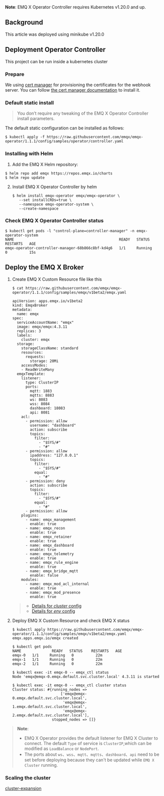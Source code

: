 **Note**: EMQ X Operator Controller requires Kubernetes v1.20.0 and up.

## Background

This article was deployed using minikube v1.20.0

## Deployment Operator Controller

This project can be run inside a kubernetes cluster

### Prepare

We using [cert manager](https://github.com/jetstack/cert-manager) for provisioning the certificates for the webhook server. You can follow [the cert manager documentation](https://cert-manager.io/docs/installation/) to install it.

### Default static install

> You don’t require any tweaking of the EMQ X Operator Controller install parameters.

The default static configuration can be installed as follows:

```shell
$ kubectl apply -f https://raw.githubusercontent.com/emqx/emqx-operator/1.1.1/config/samples/operator/controller.yaml
```

### Installing with Helm

1.  Add the EMQ X Helm repository:
   ```
   $ helm repo add emqx https://repos.emqx.io/charts
   $ helm repo update
   ```
2. Install EMQ X Operator Controller by helm
   ```
   $ helm install emqx-operator emqx/emqx-operator \
      --set installCRDs=true \
      --namespace emqx-operator-system \
      --create-namespace
   ```

### Check EMQ X Operator Controller status

   ```shell
   $ kubectl get pods -l "control-plane=controller-manager" -n emqx-operator-system
   NAME                                                READY   STATUS    RESTARTS   AGE
   emqx-operator-controller-manager-68b866c8bf-kd4g6   1/1     Running   0          15s
   ```

## Deploy the EMQ X Broker

1. Create EMQ X Custom Resource file like this

   ```shell
   $ cat https://raw.githubusercontent.com/emqx/emqx-operator/1.1.1/config/samples/emqx/v1beta2/emqx.yaml

   apiVersion: apps.emqx.io/v1beta2
   kind: EmqxBroker
   metadata:
     name: emqx
   spec:
     serviceAccountName: "emqx"
     image: emqx/emqx:4.3.11
     replicas: 3
     labels:
       cluster: emqx
     storage:
       storageClassName: standard
       resources:
         requests:
           storage: 20Mi
       accessModes:
       - ReadWriteMany
     emqxTemplate:
       listener:
         type: ClusterIP
         ports:
           mqtt: 1883
           mqtts: 8883
           ws: 8083
           wss: 8084
           dashboard: 18083
           api: 8081
       acl:
         - permission: allow
           username: "dashboard"
           action: subscribe
           topics:
             filter:
               - "$SYS/#"
               - "#"
         - permission: allow
           ipaddress: "127.0.0.1"
           topics:
             filter:
               - "$SYS/#"
             equal:
               - "#"
         - permission: deny
           action: subscribe
           topics:
             filter:
               - "$SYS/#"
             equal:
               - "#"
         - permission: allow
       plugins:
         - name: emqx_management
           enable: true
         - name: emqx_recon
           enable: true
         - name: emqx_retainer
           enable: true
         - name: emqx_dashboard
           enable: true
         - name: emqx_telemetry
           enable: true
         - name: emqx_rule_engine
           enable: true
         - name: emqx_bridge_mqtt
           enable: false
       modules:
         - name: emqx_mod_acl_internal
           enable: true
         - name: emqx_mod_presence
           enable: true
   ```

   > * [Details for *cluster* config](https://docs.emqx.io/en/broker/v4.3/configuration/configuration.html)
   > * [Details for *env* config](https://docs.emqx.io/en/broker/v4.3/configuration/configuration.html)

2. Deploy EMQ X Custom Resource and check EMQ X status

   ```shell
   $ kubectl apply https://raw.githubusercontent.com/emqx/emqx-operator/1.1.1/config/samples/emqx/v1beta2/emqx.yaml
   emqx.apps.emqx.io/emqx created

   $ kubectl get pods
   NAME              READY   STATUS    RESTARTS   AGE
   emqx-0   1/1     Running   0          22m
   emqx-1   1/1     Running   0          22m
   emqx-2   1/1     Running   0          22m

   $ kubectl exec -it emqx-0 -- emqx_ctl status
   Node 'emqx@emqx-0.emqx.default.svc.cluster.local' 4.3.11 is started

   $ kubectl exec -it emqx-0 -- emqx_ctl cluster status
   Cluster status: #{running_nodes =>
                         ['emqx@emqx-0.emqx.default.svc.cluster.local',
                          'emqx@emqx-1.emqx.default.svc.cluster.local',
                          'emqx@emqx-2.emqx.default.svc.cluster.local'],
                     stopped_nodes => []}
   ```

>**Note**:
>
>* EMQ X Operator provides the default listener for EMQ X Cluster to connect. The default `Type` of service is `ClusterIP`,which can be modified as `LoadBalance` or `NodePort`.
>* The ports about `ws`、`wss`、`mqtt`、`mqtts`、`dashboard`、`api` need to be set before deploying because they can't be updated while `EMQ X Cluster` running.

### Scaling the cluster

[cluster-expansion](../cluster-expansion.md)
